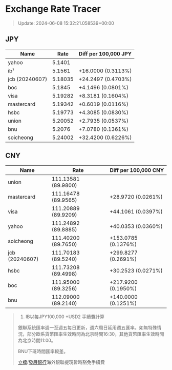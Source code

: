 # Exchange Rate Tracer

> Update: 2024-06-08 15:32:21.058539+00:00

## JPY

| Name           |    Rate | Diff per 100,000 JPY   |
|----------------|---------|------------------------|
| yahoo          | 5.1401  |                        |
| ib¹            | 5.1561  | +16.0000 (0.3113%)     |
| jcb (20240607) | 5.18035 | +24.2497 (0.4703%)     |
| boc            | 5.1845  | +4.1496 (0.0801%)      |
| visa           | 5.19282 | +8.3181 (0.1604%)      |
| mastercard     | 5.19342 | +0.6019 (0.0116%)      |
| hsbc           | 5.19773 | +4.3085 (0.0830%)      |
| union          | 5.20052 | +2.7935 (0.0537%)      |
| bnu            | 5.2076  | +7.0780 (0.1361%)      |
| soicheong      | 5.24002 | +32.4200 (0.6226%)     |

## CNY

| Name           | Rate                | Diff per 100,000 CNY   |
|----------------|---------------------|------------------------|
| union          | 111.13581	(89.9800) |                        |
| mastercard     | 111.16478	(89.9565) | +28.9720 (0.0261%)     |
| visa           | 111.20889	(89.9209) | +44.1061 (0.0397%)     |
| yahoo          | 111.24892	(89.8885) | +40.0353 (0.0360%)     |
| soicheong      | 111.40200	(89.7650) | +153.0785 (0.1376%)    |
| jcb (20240607) | 111.70183	(89.5240) | +299.8277 (0.2691%)    |
| hsbc           | 111.73208	(89.4998) | +30.2523 (0.0271%)     |
| boc            | 111.95000	(89.3256) | +217.9200 (0.1950%)    |
| bnu            | 112.09000	(89.2140) | +140.0000 (0.1251%)    |


> 1. IB以每JPY100,000 +USD2 手續費計算
>
> 銀聯系統匯率週一至週五每日更新，週六周日延用週五匯率。如無特殊情況，部分歐系貨幣匯率生效時間為北京時間16:30，其他貨幣匯率生效時間為北京時間11:00。
>
> BNU下班時間匯率較差。
>
> [立橋](https://www.wlbank.com.mo/uploads/ueditor/file/20181211/1544536513900230.pdf)/[發展銀行](https://www.mdb.com.mo/Service_Charges_20230728.pdf)海外銀聯提現暫時豁免手續費

